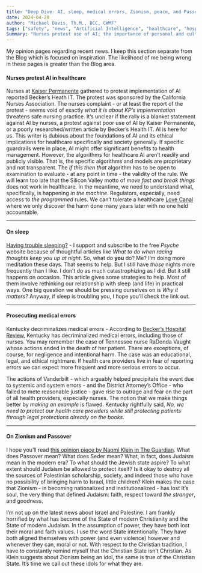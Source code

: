 ```yaml
---
title: "Deep Dive: AI, sleep, medical errors, Zionism, peace, and Passover"
date: 2024-04-28
author: "Michael Davis, Th.M., BCC, CWMF"
tags: ["safety", "news", "Artificial Intelligence", "healthcare", "hospitals"]
Summary: "Nurses protest use of AI; the importance of personal and cultural reconsideration on the importance of sleep; prosecution of medical errors; and Zionism and the Passover."
---
```

My opinion pages regarding recent news. I keep this section separate from the Blog which is focused on inspiration. The likelihood of me being wrong in these pages is greater than the Blog area.

#### Nurses protest AI in healthcare
Nurses at [Kaiser Permanente](https://www.beckershospitalreview.com/healthcare-information-technology/nurses-protest-ai-at-kaiser-permanente.html) gathered to protest implementation of AI reported Becker’s Heath IT. The protest was sponsored by the California Nurses Association. The nurses complaint - or at least the report of the protest - seems void of exactly *what it is about KP’s implementation* threatens safe nursing practice. It’s unclear if the rally is a blanket statement against AI by nurses, a protest against poor use of AI by Kaiser Permanente, or a poorly researched/written article by Becker’s Health IT. AI is here for us. This writer is dubious about the foundations of AI and its ethical implications for healthcare specifically and society generally. If specific guardrails were in place, AI might offer significant benefits to health management. However, the algorithms for healthcare AI aren’t readily and publicly visible. That is, the specific algorithms and models are proprietary and not transparent. The *if this then that* algorithm has to be open to examination to evaluate - at any point in time - the validity of the rule. We will learn too late that the Silicon Valley motto of *move fast and break things* does not work in healthcare. In the meantime, we need to understand what, specifically, is happening *in the machine*. Regulators, especially, need access to *the programmed* rules. We can’t tolerate a healthcare [Love Canal](https://en.m.wikipedia.org/wiki/Love_Canal) where we only discover the harm done many years later with no one held accountable. 
***
#### On sleep
[Having trouble sleeping?](https://psyche.co/ideas/what-to-do-when-racing-thoughts-keep-you-up-at-night) - I support and subscribe to the free *Psyche* website because of thoughtful articles like *What to do when racing thoughts keep you up at night*. So, what do **you** do? Me? I’m doing more meditation these days. That seems to help. But I still have *those* nights more frequently than I like. I don’t do as much  catastrophizing as I did. But it still happens on occasion. This article gives some strategies to help. Most of them involve rethinking our relationship with sleep (and life) in practical ways. One big question we should be pressing ourselves on is *Why it matters?* Anyway, if sleep is troubling you, I hope you’ll check the link out. 
***
#### Prosecuting medical errors 
Kentucky decriminalizes medical errors - According to [Becker’s Hospital Review](https://www.beckershospitalreview.com/legal-regulatory-issues/1st-state-passes-law-to-decriminalize-medical-errors.html?), Kentucky has decriminalized medical errors, including those of nurses. You may remember the case of Tennessee nurse RaDonda Vaught whose actions ended in the death of her patient. There are exceptions, of course, for negligence and intentional harm. The case was an educational, legal, and ethical nightmare. If health care providers live in fear of reporting errors we can expect more frequent and more serious errors to occur. 

The actions of Vanderbilt - which arguably helped precipitate the event due to systemic and system errors - and the District Attorney’s Office - who failed to mete reasonable justice - gave rise to outrage and fear on the part of all health providers, especially nurses. The notion that we make things better by *making an example* is flawed. Kentucky rightfully said, *No, we need to protect our health care providers while still protecting patients through legal protections already on the books.* 
***
#### On Zionism and Passover
I hope you’ll read [this opinion piece by Naomi Klein in The Guardian](https://www.theguardian.com/commentisfree/2024/apr/24/zionism-seder-protest-new-york-gaza-israel?). What does Passover mean? What does Seder mean? What, in fact, does Judaism mean in the modern era? To what should the Jewish state aspire? To what extent should Judaism be allowed to protect itself? Is it okay to destroy all the sources of Palestinian scholarship, society, and indeed those who have no possibility of bringing harm to Israel, little children? Klein makes the case that Zionism - in becoming nationalized and institutionalized - has lost It’s soul, the very thing that defined Judaism: faith, respect toward *the stranger*, and goodness. 

I’m not up on the latest news about Israel and Palestine. I am frankly horrified by what has become of the State of modern Christianity and the State of modern Judaism. In the assumption of power, they have both lost their moral and faith values. I use the word State intentionally. They have both aligned themselves with power (and even violence) however and whenever they can, moral or not. With respect to the Christian tradition, I have to constantly remind myself that the Christian State isn’t Christian. As Klein suggests about Zionism being an idol, the same is true of the Christian State. It’s time we call out these idols for what they are. 